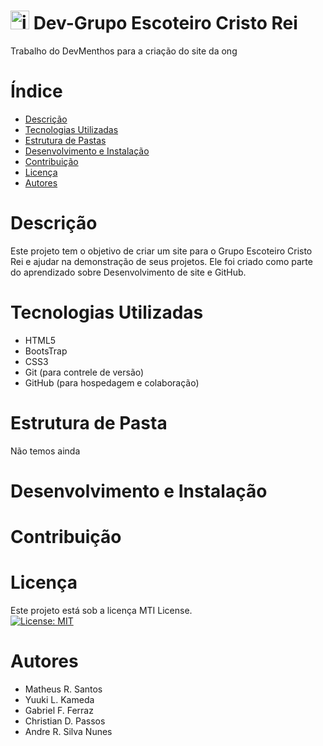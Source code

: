# <img width="30" height="30" alt="image" src="https://github.com/user-attachments/assets/82207ba1-4815-4413-a722-d80c84118165" /> Dev-Grupo Escoteiro Cristo Rei 

Trabalho do DevMenthos para a criação do site da ong

# Índice

- [Descrição](#descri%C3%A7%C3%A3o)
- [Tecnologias Utilizadas](#tecnologias-utilizadas)
- [Estrutura de Pastas](https://github.com/MYTYZHUYA/Escoteiro-Cristo-Rei/edit/main/README.md#estrutura-de-pasta)
- [Desenvolvimento e Instalação](https://github.com/MYTYZHUYA/Escoteiro-Cristo-Rei/edit/main/README.md#desenvolvimento-e-instala%C3%A7%C3%A3o)
- [Contribuição](https://github.com/MYTYZHUYA/Escoteiro-Cristo-Rei/edit/main/README.md#contribui%C3%A7%C3%A3o)
- [Licença](https://github.com/MYTYZHUYA/Escoteiro-Cristo-Rei/edit/main/README.md#licen%C3%A7a)
- [Autores](https://github.com/MYTYZHUYA/Escoteiro-Cristo-Rei/edit/main/README.md#autores)


# Descrição

Este projeto tem o objetivo de criar um site para o Grupo Escoteiro Cristo Rei e ajudar na demonstração de seus projetos. Ele foi criado como parte do aprendizado sobre Desenvolvimento de site e GitHub.

# Tecnologias Utilizadas
 - HTML5
 - BootsTrap
 - CSS3
 - Git (para contrele de versão)
 - GitHub (para hospedagem e colaboração)

# Estrutura de Pasta

Não temos ainda

# Desenvolvimento e Instalação


# Contribuição
<!-- Vai ser em uma aula mais para frente (Basicamente, colocar o meu projeto para poderem copiar e fazer alterações, mas sem alterar o projeto diretamente -->

# Licença

Este projeto está sob a licença MTI License. </br>
[![License: MIT](https://img.shields.io/badge/License-MIT-green.svg)](https://github.com/MYTYZHUYA/Escoteiro-Cristo-Rei/blob/main/LICENSE)

# Autores
- Matheus R. Santos
- Yuuki L. Kameda
- Gabriel F. Ferraz
- Christian D. Passos
- Andre R. Silva Nunes 
